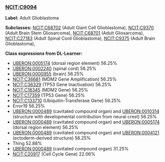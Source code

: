 
### [NCIT:C9094](http://purl.obolibrary.org/obo/NCIT_C9094)
**Label:** Adult Glioblastoma

**Subclasses:** [NCIT:C68702](http://purl.obolibrary.org/obo/NCIT_C68702) (Adult Giant Cell Glioblastoma), [NCIT:C9370](http://purl.obolibrary.org/obo/NCIT_C9370) (Adult Brain Stem Gliosarcoma), [NCIT:C68701](http://purl.obolibrary.org/obo/NCIT_C68701) (Adult Gliosarcoma), [NCIT:C27183](http://purl.obolibrary.org/obo/NCIT_C27183) (Adult Spinal Cord Glioblastoma), [NCIT:C9375](http://purl.obolibrary.org/obo/NCIT_C9375) (Adult Brain Glioblastoma), 

**Class expressions from DL-Learner:**

- [UBERON:0005174](http://purl.obolibrary.org/obo/UBERON_0005174) (dorsal region element) 56.25%
- [UBERON:0002240](http://purl.obolibrary.org/obo/UBERON_0002240) (spinal cord) 56.25%
- [UBERON:0000955](http://purl.obolibrary.org/obo/UBERON_0000955) (brain) 56.25%
- [NCIT:C36681](http://purl.obolibrary.org/obo/NCIT_C36681) (MDM2 Gene Amplification) 56.25%
- [NCIT:C36329](http://purl.obolibrary.org/obo/NCIT_C36329) (TP53 Gene Inactivation) 56.25%
- [NCIT:C18345](http://purl.obolibrary.org/obo/NCIT_C18345) (MDM2 Gene) 56.25%
- [NCIT:C17359](http://purl.obolibrary.org/obo/NCIT_C17359) (TP53 Gene) 56.25%
- [NCIT:C133710](http://purl.obolibrary.org/obo/NCIT_C133710) (Ubiquitin-Transferase Gene) 56.25%
- Error19 56.25%
- [UBERON:0000489](http://purl.obolibrary.org/obo/UBERON_0000489) (cavitated compound organ) and [UBERON:0010314](http://purl.obolibrary.org/obo/UBERON_0010314) (structure with developmental contribution from neural crest) 56.25%
- [UBERON:0000489](http://purl.obolibrary.org/obo/UBERON_0000489) (cavitated compound organ) and [UBERON:0005174](http://purl.obolibrary.org/obo/UBERON_0005174) (dorsal region element) 56.25%
- [UBERON:0000489](http://purl.obolibrary.org/obo/UBERON_0000489) (cavitated compound organ) and [UBERON:0004121](http://purl.obolibrary.org/obo/UBERON_0004121) (ectoderm-derived structure) 56.25%
- Thing 52.88%
- [UBERON:0000489](http://purl.obolibrary.org/obo/UBERON_0000489) (cavitated compound organ) 31.25%
- [NCIT:C20917](http://purl.obolibrary.org/obo/NCIT_C20917) (Cell Cycle Gene) 22.06%


